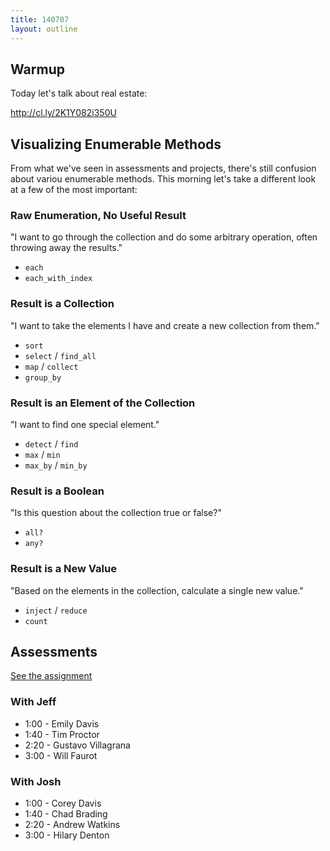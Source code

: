 ```yaml
---
title: 140707
layout: outline
---
```


## Warmup

Today let's talk about real estate:

http://cl.ly/2K1Y082i350U

## Visualizing Enumerable Methods

From what we've seen in assessments and projects, there's still confusion about
variou enumerable methods. This morning let's take a different look at a few of
the most important:

### Raw Enumeration, No Useful Result

"I want to go through the collection and do some arbitrary operation, often
throwing away the results."

* `each`
* `each_with_index`

### Result is a Collection

"I want to take the elements I have and create a new collection from them."

* `sort`
* `select` / `find_all`
* `map` / `collect`
* `group_by`

### Result is an Element of the Collection

"I want to find one special element."

* `detect` / `find`
* `max` / `min`
* `max_by` / `min_by`

### Result is a Boolean

"Is this question about the collection true or false?"

* `all?`
* `any?`

### Result is a New Value

"Based on the elements in the collection, calculate a single new value."

* `inject` / `reduce`
* `count`

## Assessments

[See the assignment](http://tutorials.jumpstartlab.com/academy/assessments/scrabble.html)

### With Jeff

* 1:00 - Emily Davis
* 1:40 - Tim Proctor
* 2:20 - Gustavo Villagrana
* 3:00 - Will Faurot

### With Josh

* 1:00 - Corey Davis
* 1:40 - Chad Brading
* 2:20 - Andrew Watkins
* 3:00 - Hilary Denton

